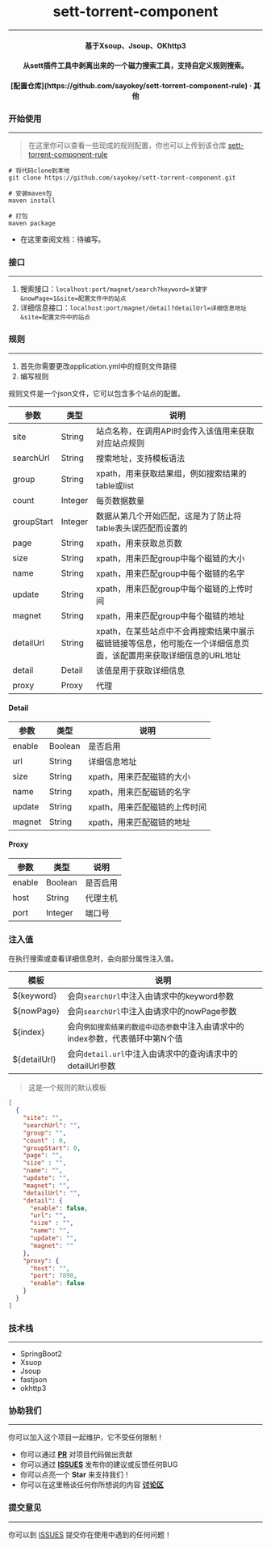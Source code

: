 
<h1 align="center">sett-torrent-component</h1>

---

<h4 align="center">基于Xsoup、Jsoup、OKhttp3</h4>
<h4 align="center">从sett插件工具中剥离出来的一个磁力搜索工具，支持自定义规则搜索。</h4>
<h4 align="center"> [配置仓库](https://github.com/sayokey/sett-torrent-component-rule) · 其他 </h4>


### 开始使用

---

> 在这里你可以查看一些现成的规则配置，你也可以上传到该仓库
> [sett-torrent-component-rule](https://github.com/sayokey/sett-torrent-component-rule)

```shell
# 将代码clone到本地
git clone https://github.com/sayokey/sett-torrent-component.git 

# 安装maven包
maven install

# 打包
maven package
```

- 在这里查阅文档：待编写。

### 接口

----

1. 搜索接口：`localhost:port/magnet/search?keyword=关键字&nowPage=1&site=配置文件中的站点`
2. 详细信息接口：`localhost:port/magnet/detail?detailUrl=详细信息地址&site=配置文件中的站点`

### 规则

---

1. 首先你需要更改application.yml中的规则文件路径
2. 编写规则

规则文件是一个json文件，它可以包含多个站点的配置。

|  参数   | 类型  | 说明 |
|  ----  | ----  | ---- |
| site  | String | 站点名称，在调用API时会传入该值用来获取对应站点规则 |
| searchUrl  | String | 搜索地址，支持模板语法 |
| group  | String | xpath，用来获取结果组，例如搜索结果的table或list |
| count  | Integer | 每页数据数量 |
| groupStart  | Integer | 数据从第几个开始匹配，这是为了防止将table表头误匹配而设置的 |
| page  | String | xpath，用来获取总页数 |
| size  | String | xpath，用来匹配group中每个磁链的大小 |
| name  | String | xpath，用来匹配group中每个磁链的名字 |
| update  | String | xpath，用来匹配group中每个磁链的上传时间 |
| magnet  | String | xpath，用来匹配group中每个磁链的地址 |
| detailUrl  | String | xpath，在某些站点中不会再搜索结果中展示磁链链接等信息，他可能在一个详细信息页面，该配置用来获取详细信息的URL地址 |
| detail  | Detail | 该值是用于获取详细信息 |
| proxy  | Proxy | 代理 |

#### Detail

|  参数   | 类型  | 说明 |
|  ----  | ----  | ---- |
| enable  | Boolean | 是否启用 |
| url  | String | 详细信息地址 |
| size  | String | xpath，用来匹配磁链的大小 |
| name  | String | xpath，用来匹配磁链的名字 |
| update  | String | xpath，用来匹配磁链的上传时间 |
| magnet  | String | xpath，用来匹配磁链的地址 |

#### Proxy

|  参数   | 类型  | 说明 |
|  ----  | ----  | ---- |
| enable  | Boolean | 是否启用 |
| host  | String | 代理主机 |
| port  | Integer | 端口号 |

### 注入值

在执行搜索或查看详细信息时，会向部分属性注入值。

|  模板  | 说明 |
|  ----  | ---- |
| ${keyword}  | 会向`searchUrl`中注入由请求中的keyword参数 |
| ${nowPage}  | 会向`searchUrl`中注入由请求中的nowPage参数 |
| ${index}  | 会向`例如搜索结果的数组中动态参数`中注入由请求中的index参数，代表循环中第N个值 |
| ${detailUrl}  | 会向`detail.url`中注入由请求中的查询请求中的detailUrl参数 |

> 这是一个规则的默认模板

```json
[
  {
    "site": "",
    "searchUrl": "",
    "group": "",
    "count" : 0,
    "groupStart": 0,
    "page": "",
    "size" : "",
    "name": "",
    "update": "",
    "magnet": "",
    "detailUrl": "",
    "detail": {
      "enable": false,
      "url": "",
      "size" : "",
      "name": "",
      "update": "",
      "magnet": ""
    },
    "proxy": {
      "host": "",
      "port": 7890,
      "enable": false
    }
  }
]
```


### 技术栈

---

- SpringBoot2
- Xsuop
- Jsoup
- fastjson
- okhttp3

### 协助我们

---

你可以加入这个项目一起维护，它不受任何限制！

- 你可以通过 **[PR](https://github.com/sayokey/sett-torrent-component/pulls)** 对项目代码做出贡献
- 你可以通过 **[ISSUES](https://github.com/sayokey/sett-torrent-component/issues)** 发布你的建议或反馈任何BUG
- 你可以点亮一个 **Star** 来支持我们！
- 你可以在这里畅谈任何你所想说的内容 **[讨论区](https://github.com/sayokey/sett-torrent-component/discussions)**


### 提交意见

---

你可以到 [ISSUES](https://github.com/sayokey/sett-torrent-component/issues) 提交你在使用中遇到的任何问题！